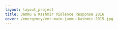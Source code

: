 ```yaml
---
layout: layout_project
title: Jammu & Kashmir Violence Response 2016
cover: /emergency/emr-main-jammu-kashmir-2015.jpg
---
```

